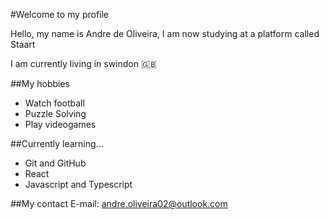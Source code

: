 #Welcome to my profile

Hello, my name is Andre de Oliveira, I am now studying at a platform called Staart

I am currently living in swindon 🇬🇧 

##My hobbies
- Watch football
- Puzzle Solving
- Play videogames

##Currently learning...
- Git and GitHub
- React
- Javascript and Typescript

##My contact
E-mail: andre.oliveira02@outlook.com 
